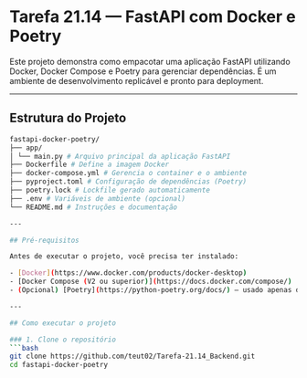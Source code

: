 # Tarefa 21.14 — FastAPI com Docker e Poetry

Este projeto demonstra como empacotar uma aplicação FastAPI utilizando Docker, Docker Compose e Poetry para gerenciar dependências. É um ambiente de desenvolvimento replicável e pronto para deployment.

---

## Estrutura do Projeto
```bash
fastapi-docker-poetry/
├── app/
│ └── main.py # Arquivo principal da aplicação FastAPI
├── Dockerfile # Define a imagem Docker
├── docker-compose.yml # Gerencia o container e o ambiente
├── pyproject.toml # Configuração de dependências (Poetry)
├── poetry.lock # Lockfile gerado automaticamente
├── .env # Variáveis de ambiente (opcional)
└── README.md # Instruções e documentação

---

## Pré-requisitos

Antes de executar o projeto, você precisa ter instalado:

- [Docker](https://www.docker.com/products/docker-desktop)
- [Docker Compose (V2 ou superior)](https://docs.docker.com/compose/)
- (Opcional) [Poetry](https://python-poetry.org/docs/) — usado apenas durante o desenvolvimento local

---

## Como executar o projeto

### 1. Clone o repositório
```bash
git clone https://github.com/teut02/Tarefa-21.14_Backend.git
cd fastapi-docker-poetry

